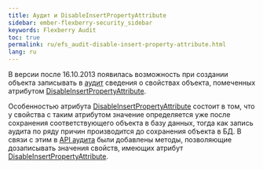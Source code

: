 ```yaml
---
title: Аудит и DisableInsertPropertyAttribute
sidebar: ember-flexberry-security_sidebar
keywords: Flexberry Audit
toc: true
permalink: ru/efs_audit-disable-insert-property-attribute.html
lang: ru
---
```

В версии после 16.10.2013 появилась возможность при создании объекта записывать в [аудит](audit-web.html) сведения о свойствах объекта, помеченных атрибутом [DisableInsertPropertyAttribute](disable-insert-property-attribute.html).

Особенностью атрибута [DisableInsertPropertyAttribute](disable-insert-property-attribute.html) состоит в том, что у свойства с таким атрибутом значение определяется уже после сохранения соответствующего объекта в базу данных, тогда как  запись аудита по ряду причин производится до сохранения объекта в БД. В связи с этим в [API аудита](audit-web-api.html) были добавлены методы, позволяющие дозаписывать значения свойств, имеющих атрибут [DisableInsertPropertyAttribute](disable-insert-property-attribute.html).
